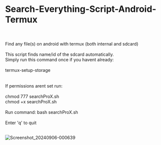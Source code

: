 # Search-Everything-Script-Android-Termux<br><br>
Find any file(s) on android with termux (both internal and sdcard)<br><br>
This script finds name/id of the sdcard automatically.<br>
Simply run this command once if you havent already: <br><br>
termux-setup-storage <br><br>
 <br>
If permissions arent set run: <br><br>
chmod 777 searchProX.sh <br>
chmod +x searchProX.sh<br><br>
Run command: bash searchProX.sh<br><br>
Enter 'q' to quit<br><br>

![Screenshot_20240906-000639](https://github.com/user-attachments/assets/73e72ea8-0aae-4cbc-978a-b3110950990b)
